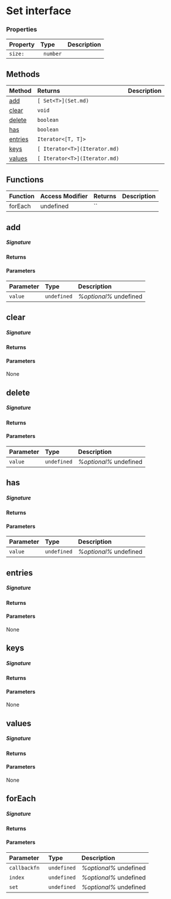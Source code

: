 # Set<T> interface





### Properties

| Property	   | Type	| Description|
|:-------------|:-------|:-----------|
|`size:`      |` number` |  |




## Methods

| Method	   |  Returns	| Description|
|:-------------|:-------|:-----------|
|[add](#add)      | `[ Set<T>](Set.md) `|  |
|[clear](#clear)      | ` void `|  |
|[delete](#delete)      | ` boolean `|  |
|[has](#has)      | ` boolean `|  |
|[entries](#entries)      | ` Iterator<[T, T]> `|  |
|[keys](#keys)      | `[ Iterator<T>](Iterator.md) `|  |
|[values](#values)      | `[ Iterator<T>](Iterator.md) `|  |



## Functions

| Function	   | Access Modifier | Returns	| Description|
|:-------------|:----|:-------|:-----------|
|forEach      | undefined | `` |  |



## add



##### Signature

#### Returns

#### Parameters


| Parameter	   | Type    | Description |
|:-------------|:---------------|:------------|
| `value `    | `undefined` | _%optional%_ undefined |


## clear



##### Signature

#### Returns

#### Parameters
None


## delete



##### Signature

#### Returns

#### Parameters


| Parameter	   | Type    | Description |
|:-------------|:---------------|:------------|
| `value `    | `undefined` | _%optional%_ undefined |


## has



##### Signature

#### Returns

#### Parameters


| Parameter	   | Type    | Description |
|:-------------|:---------------|:------------|
| `value `    | `undefined` | _%optional%_ undefined |


## entries



##### Signature

#### Returns

#### Parameters
None


## keys



##### Signature

#### Returns

#### Parameters
None


## values



##### Signature

#### Returns

#### Parameters
None


## forEach



##### Signature

#### Returns

#### Parameters


| Parameter	   | Type    | Description |
|:-------------|:---------------|:------------|
| `callbackfn `    | `undefined` | _%optional%_ undefined |
| `index `    | `undefined` | _%optional%_ undefined |
| `set `    | `undefined` | _%optional%_ undefined |


